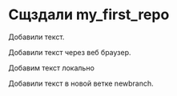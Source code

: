 # Сщздали my_first_repo

Добавили текст.

Добавили текст через веб браузер.

Добавим текст локально

Добавили текст в новой ветке newbranch.